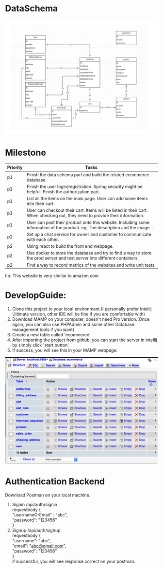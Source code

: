 # DataSchema
![Data schema](/images/DataSchema.png)
# Milestone
Priority | Tasks
-------- | -----
p1 | Finish the data schema part and build the related ecommerce database.
p1 | Finish the user login/registration. Spring security might be helpful. Finish the authorization part.
p1 | List all the items on the main page. User can add some items into their cart.
p1 | User can checkout their cart. Items will be listed in their cart. When checking out, they need to provide their information.
p1 | User can post their product onto this website. Including some information of the product. eg. The description and the image...
p2 | Set up a chat service for owner and customer to communicate with each other.
p2 | Using react to build the front end webpage.
p2 | Use docker to store the database and try to find a way to store the prod server and test server into different containers.
p2 | Find a way to record metrics of the websites and write unit tests.

tip: This website is very similar to amazon.com


# DevelopGuide: 
1. Clone this project to your local environment.(I personally prefer Intellij Ultimate version, other IDE will be fine if you are comfortable with)
2. Download MAMP on your computer, doesn't need Pro version.(Once again, you can also use PHPAdmin and some other Database management tools if you want)
3. Create a new table called 'ecommerce'
4. After importing the project from github, you can start the server in intellij by simply click 'start button'. 
5. If success, you will see this in your MAMP webpage:

![Database](/images/DatabaseReview.png)

# Authentication Backend
Download Postman on your local machine.  
1. Signin /api/auth/signin  
    requestbody {  
      "usernameOrEmail" : "abc",  
      "password": "123456"  
    }  
2. Signup /api/auth/sighup  
    requestbody {  
      "username": "abc",  
      "email": "abc@gmail.com",  
      "password": "123456"  
    }  
if successful, you will see response correct on your postman.  
